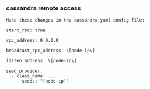 ### cassandra remote access







```
Make these changes in the cassandra.yaml config file:

start_rpc: true

rpc_address: 0.0.0.0

broadcast_rpc_address: \[node-ip\]

listen_address: \[node-ip\]

seed_provider:
  - class_name: ...
    - seeds: "[node-ip]"
```
